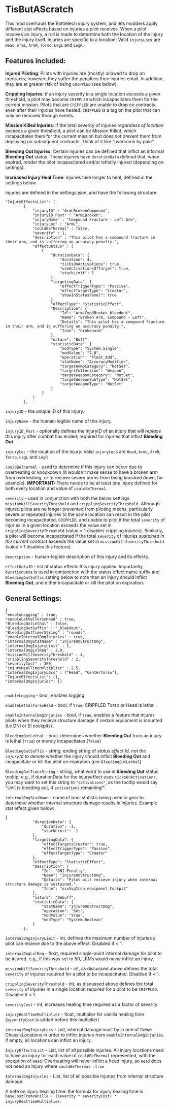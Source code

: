 # TisButAScratch

This mod overhauls the Battletech injury system, and lets modders apply different stat effects based on injuries a pilot receives. When a pilot receives an injury, a roll is made to determine both the location of the injury and the injury itself. Injuries are specific to a location; Valid `injuryLoc`s are `Head`, `ArmL`, `ArmR`, `Torso`, `LegL` and `LegR`.

## Features included:

<b>Injured Piloting</b>: Pilots with injuries are (mostly) allowed to drop on contracts; however, they suffer the penalties their injuries entail. In addition, they are at greater risk of being `CRIPPLED` (see below).

<b>Crippling Injuries</b>: if an injury severity in a single location exceeds a given threshold, a pilot may become `CRIPPLED` which incapacitates them for the current mission. Pilots that are `CRIPPLED` are unable to drop on contracts, even after their injuries have healed. `CRIPPLED` is a tag on the pilot that can only be removed through events.

<b>Mission Killed Injuries</b>: If the total severity of injuries <i>regardless of location</i> exceeds a given threshold, a pilot can be Mission Killed, which incapacitates them for the current mission but does <i>not</i> prevent them from deploying on subsequent contracts. Think of it like "overcome by pain".

<b>Bleeding Out Injuries</b>: Certain injuries can be defined that inflict an informal <b>Bleeding Out</b> status. These injuries have `durationData` defined that, when expired, render the pilot incapacitated and/or lethally injured (depending on settings).

<b>Increased Injury Heal Time</b>: Injuries take longer to heal, defined in the settings below.

Injuries are defined in the settings.json, and have the following structure:
```
"InjuryEffectsList": [
		{
			"injuryID" : "ArmLBrokenCompound",
			"injuryID_Post" : "ArmLBroken",
			"injuryName" : "Compound Fracture - Left Arm",
			"injuryLoc" : "ArmL",
			"couldBeThermal" : false,
			"severity" : 1,
			"description" : "This pilot has a compound fracture in their arm, and is suffering an accuracy penalty.",
			"effectDataJO" : [
				{
					"durationData": {
						"duration": 4,
						"ticksOnActivations": true,
						"useActivationsOfTarget": true,
						"stackLimit": 1
					},
					"targetingData": {
						"effectTriggerType": "Passive",
						"effectTargetType": "Creator",
						"showInStatusPanel": true
					},
					"effectType": "StatisticEffect",
					"Description": {
						"Id": "ArmLCmpdBroken_bleedout",
						"Name": "Broken Arm, Compound - Left",
						"Details": "This pilot has a compound fracture in their arm, and is suffering an accuracy penalty.",
						"Icon": "brokenarm"
					},
					"nature": "Buff",
					"statisticData": {
						"modType": "System.Single",
						"modValue": "7.0",
						"operation": "Float_Add",
						"statName": "AccuracyModifier",
						"targetAmmoCategory": "NotSet",
						"targetCollection": "Weapon",
						"targetWeaponCategory": "NotSet",
						"targetWeaponSubType": "NotSet",
						"targetWeaponType": "NotSet"
					}
				}
			]
		},
```

`injuryID` -  the unique ID of this injury.

`injuryName` - the human-legible name of this injury.

`injuryID_Post` - optionally defines the injuryID of an injury that will <i>replace</i> this injury after combat has ended; required for injuries that inflict <b>Bleeding Out</b>.

`injuryLoc` - the location of the injury. Valid `injuryLoc`s are `Head`, `ArmL`, `ArmR`, `Torso`, `LegL` and `LegR`

`couldBeThermal` - used to determine if this injury can occur due to overheating or knockdown (it wouldn't make sense to have a broken arm from overheating, or to recieve severe burns from being knocked down, for example). <b>IMPORTANT:</b> There needs to be at least one injury defined for both every location and value of `couldBeThermal`.

`severity` - used in conjunction with both the below settings `missionKillSeverityThreshold` and `cripplingSeverityThreshold`. Although injured pilots are no longer prevented from piloting mechs, particularly severe or repeated injuries to the same location can result in the pilot becoming incapacitated, `CRIPPLED`, and unable to pilot if the total `severity` of injuries in a given location exceeds the value set in `cripplingSeverityThreshold` (value < 1 disables crippling injuries). Similarly, a pilot will become incapacitated if the total `severity` of injuries <i>sustained in the current contract</i> exceeds the value set in `missionKillSeverityThreshold` (value < 1 disables this feature).

`description` - human-legible description of this injury and its effects.

`effectDataJO` - list of status effects this injury applies. Importantly, `durationData` is used in conjunction with the status effect name suffix and `BleedingOutSuffix` setting below to note than an injury should inflict <b>Bleeding Out</b>, and either incapacitate or kill the pilot on expiration. 

## General Settings:

```
{
"enableLogging" : true,
"enableLethalTorsoHead" : true,
"BleedingOutLethal" : false,
"BleedingOutSuffix" : "_bleedout",
"BleedingOutTimerString" : "rounds",
"enableInternalDmgInjuries" : true,
"internalDmgStatName" : "InjureOnStructDmg",
"internalDmgInjuryLimit" : 1,
"internalDmgLvlReq" : 2.9,
"missionKillSeverityThreshold" : 4,
"cripplingSeverityThreshold" : 2,
"severityCost" : 360,
"injuryHealTimeMultiplier" : 2.5,	
"internalDmgInjuryLocs" : ["Head", "CenterTorso"],
"InjuryEffectsList": [],
"InternalDmgInjuries": []
    
```

`enableLogging` - bool, enables logging.

`enableLethalTorsoHead` - bool, if `true`, CRIPPLED Torso or Head is lethal.

`enableInternalDmgInjuries` - bool, if `true`, enables a feature that injures pilots when they recieve structure damage if certain equipment is mounted (i.e DNI or EI cockpits).

`BleedingOutLethal` - bool, determines whether <b>Bleeding Out</b> from an injury is lethal (`true`) or merely incapacitates (`false`)

`BleedingOutSuffix` - string, ending string of <i>status effect Id, not the `injuryID`</i> to denote whether the injury should inflict <b>Bleeding Out</b> and incapacitate or kill the pilot on expiration (per `BleedingOutLethal`)

`BleedingOutTimerString` - string, what word to use in <b>Bleeding Out</b> status tooltip; e.g., if durationData for the injuryeffect uses `ticksOnActivations`, you may want to set this string to `"activations"`, as the tooltip would say "Unit is bleeding out, 4 `activations` remaining!".

`internalDmgStatName` - name of bool statistic being used in gear to determine whether internal structure damage results in injuries. 
Example stat effect given below: 

```
{
            "durationData": {
                "duration": -1,
                "stackLimit": -1
            },
            "targetingData": {
                "effectTargetsCreator": true,
                "effectTriggerType": "Passive",
                "effectTargetType": "Creator"
            },
            "effectType": "StatisticEffect",
            "Description": {
                "Id": "DNI-Penalty",
                "Name": "InjureOnStructDmg",
                "Details": "Pilot will recieve injury when internal structure damage is sustained.",
                "Icon": "uixSvgIcon_equipment_Cockpit"
            },
            "nature": "Debuff",
            "statisticData": {
                "statName": "InjureOnStructDmg",
                "operation": "Set",
                "modValue": "true",
                "modType": "System.Boolean"
            }
        },
```

`internalDmgInjuryLimit` - int, defines the maximum number of injuries a pilot can recieve due to the above effect. Disabled if < 1.

`internalDmgLvlReq` - float, required single-point internal damage for pilot to be injured. e.g., if this was set to 50, LRMs would <i>never</i> inflict an injury.

`missionKillSeverityThreshold` - int, as discussed above defines the total `severity` of injuries required for a pilot to be incapacitated. Disabled if < 1.

`cripplingSeverityThreshold` - int, as discussed above defines the total `severity` of injuries in a single location required for a pilot to be `CRIPPLED`. Disabled if < 1.

`severityCost` - int, increases healing time required as a factor of severity

`injuryHealTimeMultiplier` - float, multiplier for vanilla healing time (`severityCost` is added before this multiplier)

`internalDmgInjuryLocs` - List<string>, internal damage must by in one of these ChassisLocations in order to inflict injuries from `enableInternalDmgInjuries`. If empty, all locations can inflict an injury.

`InjuryEffectsList` - List<Injury>, list of all possible injuries. All injury locations need to have an injury for each value of `couldBeThermal` represented, with the exception of `Head`. Overheating will never inflict a head injury, so `Head` does not need an Injury where `couldBeThermal :true`

`InternalDmgInjuries` - List<Injury>, list of all possible injuries from internal structure damage.
	
A note on injury healing time: the formula for injury healing time is `baseCostFromVanilla + (severity * severityCost) * injuryHealTimeMultiplier`.
